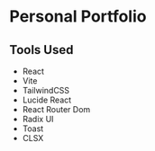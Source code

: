 # Personal Portfolio

## Tools Used
- React
- Vite
- TailwindCSS
- Lucide React
- React Router Dom
- Radix UI
- Toast
- CLSX